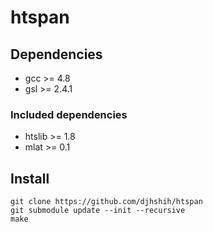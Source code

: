 # htspan

## Dependencies

* gcc >= 4.8
* gsl >= 2.4.1

### Included dependencies

* htslib >= 1.8
* mlat >= 0.1

## Install

```{bash}
git clone https://github.com/djhshih/htspan
git submodule update --init --recursive
make
```

